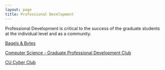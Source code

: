 ```yaml
---
layout: page
title: Professional Development
---
```


Professional Development is critical to the success of the graduate students at the individual level and as a community. 

[Bagels & Bytes](bagels-and-bytes)

[Computer Science - Graduate Professional Development Club](cs-gpdc)

[CU Cyber Club](cu-cyber-club)